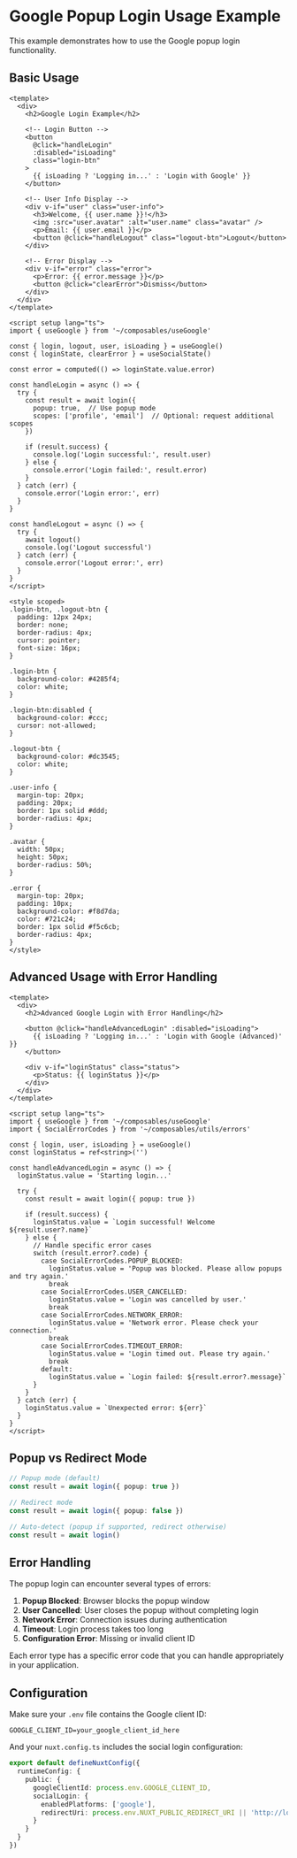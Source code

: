 # Google Popup Login Usage Example

This example demonstrates how to use the Google popup login functionality.

## Basic Usage

```vue
<template>
  <div>
    <h2>Google Login Example</h2>
    
    <!-- Login Button -->
    <button 
      @click="handleLogin" 
      :disabled="isLoading"
      class="login-btn"
    >
      {{ isLoading ? 'Logging in...' : 'Login with Google' }}
    </button>
    
    <!-- User Info Display -->
    <div v-if="user" class="user-info">
      <h3>Welcome, {{ user.name }}!</h3>
      <img :src="user.avatar" :alt="user.name" class="avatar" />
      <p>Email: {{ user.email }}</p>
      <button @click="handleLogout" class="logout-btn">Logout</button>
    </div>
    
    <!-- Error Display -->
    <div v-if="error" class="error">
      <p>Error: {{ error.message }}</p>
      <button @click="clearError">Dismiss</button>
    </div>
  </div>
</template>

<script setup lang="ts">
import { useGoogle } from '~/composables/useGoogle'

const { login, logout, user, isLoading } = useGoogle()
const { loginState, clearError } = useSocialState()

const error = computed(() => loginState.value.error)

const handleLogin = async () => {
  try {
    const result = await login({ 
      popup: true,  // Use popup mode
      scopes: ['profile', 'email']  // Optional: request additional scopes
    })
    
    if (result.success) {
      console.log('Login successful:', result.user)
    } else {
      console.error('Login failed:', result.error)
    }
  } catch (err) {
    console.error('Login error:', err)
  }
}

const handleLogout = async () => {
  try {
    await logout()
    console.log('Logout successful')
  } catch (err) {
    console.error('Logout error:', err)
  }
}
</script>

<style scoped>
.login-btn, .logout-btn {
  padding: 12px 24px;
  border: none;
  border-radius: 4px;
  cursor: pointer;
  font-size: 16px;
}

.login-btn {
  background-color: #4285f4;
  color: white;
}

.login-btn:disabled {
  background-color: #ccc;
  cursor: not-allowed;
}

.logout-btn {
  background-color: #dc3545;
  color: white;
}

.user-info {
  margin-top: 20px;
  padding: 20px;
  border: 1px solid #ddd;
  border-radius: 4px;
}

.avatar {
  width: 50px;
  height: 50px;
  border-radius: 50%;
}

.error {
  margin-top: 20px;
  padding: 10px;
  background-color: #f8d7da;
  color: #721c24;
  border: 1px solid #f5c6cb;
  border-radius: 4px;
}
</style>
```

## Advanced Usage with Error Handling

```vue
<template>
  <div>
    <h2>Advanced Google Login with Error Handling</h2>
    
    <button @click="handleAdvancedLogin" :disabled="isLoading">
      {{ isLoading ? 'Logging in...' : 'Login with Google (Advanced)' }}
    </button>
    
    <div v-if="loginStatus" class="status">
      <p>Status: {{ loginStatus }}</p>
    </div>
  </div>
</template>

<script setup lang="ts">
import { useGoogle } from '~/composables/useGoogle'
import { SocialErrorCodes } from '~/composables/utils/errors'

const { login, user, isLoading } = useGoogle()
const loginStatus = ref<string>('')

const handleAdvancedLogin = async () => {
  loginStatus.value = 'Starting login...'
  
  try {
    const result = await login({ popup: true })
    
    if (result.success) {
      loginStatus.value = `Login successful! Welcome ${result.user?.name}`
    } else {
      // Handle specific error cases
      switch (result.error?.code) {
        case SocialErrorCodes.POPUP_BLOCKED:
          loginStatus.value = 'Popup was blocked. Please allow popups and try again.'
          break
        case SocialErrorCodes.USER_CANCELLED:
          loginStatus.value = 'Login was cancelled by user.'
          break
        case SocialErrorCodes.NETWORK_ERROR:
          loginStatus.value = 'Network error. Please check your connection.'
          break
        case SocialErrorCodes.TIMEOUT_ERROR:
          loginStatus.value = 'Login timed out. Please try again.'
          break
        default:
          loginStatus.value = `Login failed: ${result.error?.message}`
      }
    }
  } catch (err) {
    loginStatus.value = `Unexpected error: ${err}`
  }
}
</script>
```

## Popup vs Redirect Mode

```typescript
// Popup mode (default)
const result = await login({ popup: true })

// Redirect mode
const result = await login({ popup: false })

// Auto-detect (popup if supported, redirect otherwise)
const result = await login()
```

## Error Handling

The popup login can encounter several types of errors:

1. **Popup Blocked**: Browser blocks the popup window
2. **User Cancelled**: User closes the popup without completing login
3. **Network Error**: Connection issues during authentication
4. **Timeout**: Login process takes too long
5. **Configuration Error**: Missing or invalid client ID

Each error type has a specific error code that you can handle appropriately in your application.

## Configuration

Make sure your `.env` file contains the Google client ID:

```env
GOOGLE_CLIENT_ID=your_google_client_id_here
```

And your `nuxt.config.ts` includes the social login configuration:

```typescript
export default defineNuxtConfig({
  runtimeConfig: {
    public: {
      googleClientId: process.env.GOOGLE_CLIENT_ID,
      socialLogin: {
        enabledPlatforms: ['google'],
        redirectUri: process.env.NUXT_PUBLIC_REDIRECT_URI || 'http://localhost:3000/auth/callback'
      }
    }
  }
})
```